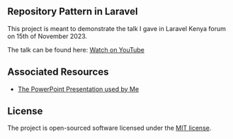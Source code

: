 
## Repository Pattern in Laravel

This project is meant to demonstrate the talk I gave in Laravel Kenya forum on 15th of November 2023.

The talk can be found here: [Watch on YouTube](https://drive.google.com/uc?id=15hfoqoyLZ5VorxSB6TQ9ViLhi21bzTht&export=download)

## Associated Resources

- [The PowerPoint Presentation used by Me](https://docs.google.com/presentation/d/14JiiXBGMPR9dVlsS1PohDT0YE0qZ-p5m/edit?usp=sharing&ouid=111469470211733145828&rtpof=true&sd=true)

## License

The project is open-sourced software licensed under the [MIT license](https://opensource.org/licenses/MIT).
